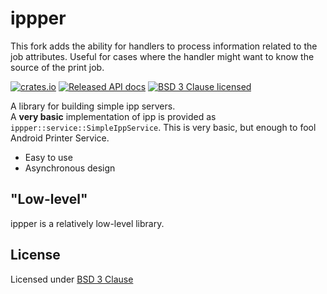# ippper

This fork adds the ability for handlers to process information related to the job attributes.
Useful for cases where the handler might want to know the source of the print job.

[![crates.io](https://img.shields.io/crates/v/ippper.svg)](https://crates.io/crates/ippper)
[![Released API docs](https://docs.rs/ippper/badge.svg)](https://docs.rs/ippper)
[![BSD 3 Clause licensed](https://img.shields.io/badge/license-BSD%203%20Clause-blue)](./LICENSE.md)

A library for building simple ipp servers.  
A **very basic** implementation of ipp is provided as `ippper::service::SimpleIppService`. This is very basic, but enough to fool Android Printer Service.

- Easy to use
- Asynchronous design

## "Low-level"
ippper is a relatively low-level library.

## License
Licensed under [BSD 3 Clause](./LICENSE.md)
